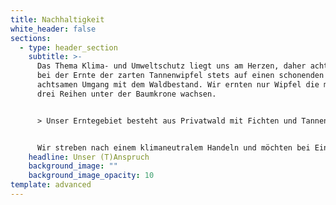 ```yaml
---
title: Nachhaltigkeit
white_header: false
sections:
  - type: header_section
    subtitle: >-
      Das Thema Klima- und Umweltschutz liegt uns am Herzen, daher achten wir
      bei der Ernte der zarten Tannenwipfel stets auf einen schonenden und
      achtsamen Umgang mit dem Waldbestand. Wir ernten nur Wipfel die mindestens
      drei Reihen unter der Baumkrone wachsen. 


      > Unser Erntegebiet besteht aus Privatwald mit Fichten und Tannen aus Wildanflug, der nicht forstwirtschaftlich genutzt werden soll. Außer den Rehen -die die kleinen Wipfel auch besonders lecker finden, aber auch vor Ort ein Überangebot an Nahrung haben- nehmen wir so niemandem etwas weg.


      Wir streben nach einem klimaneutralem Handeln und möchten bei Einnahmen einen Teil der Einnahmen an das Bergwaldprojekt e.V. spenden. Unsere Verpackung ist zu 100% recyclingfähig.
    headline: Unser (T)Anspruch
    background_image: ""
    background_image_opacity: 10
template: advanced
---
```

